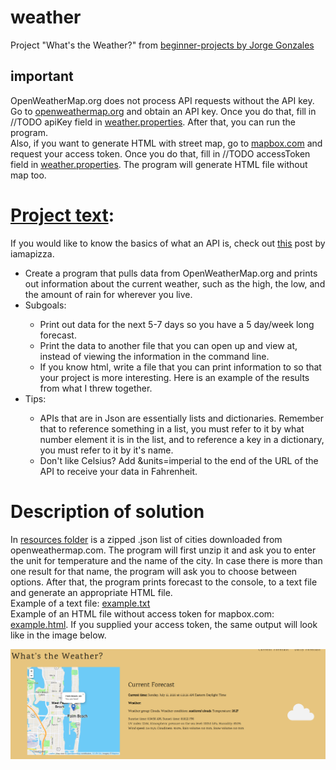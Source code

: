 # weather
Project "What's the Weather?" from [beginner-projects by Jorge Gonzales](https://github.com/jorgegonzalez/beginner-projects)

## important
OpenWeatherMap.org does not process API requests without the API key. Go to [openweathermap.org](https://openweathermap.org/appid#get) and obtain an API key. Once you do that, fill in //TODO apiKey field in [weather.properties](resources/weather.properties). After that, you can run the program.
<br>
Also, if you want to generate HTML with street map, go to [mapbox.com](https://account.mapbox.com/access-tokens/) and request your access token. Once you do that, fill in //TODO accessToken field in [weather.properties](resources/weather.properties). The program will generate HTML file without map too.

# [Project text](https://github.com/jorgegonzalez/beginner-projects#whats-the-weather):

If you would like to know the basics of what an API is, check out [this](https://www.reddit.com/r/explainlikeimfive/comments/qowts/eli5_what_is_api/c3z9kok/) post by iamapizza.
<ul>
<li>Create a program that pulls data from OpenWeatherMap.org and prints out information about the current weather, such as the high, the low, and the amount of rain for wherever you live.</li>
<li>Subgoals:</li>
<ul>
<li>Print out data for the next 5-7 days so you have a 5 day/week long forecast.</li>
<li>Print the data to another file that you can open up and view at, instead of viewing the information in the command line.</li>
<li>If you know html, write a file that you can print information to so that your project is more interesting. Here is an example of the results from what I threw together.</li>
</ul>
<li>Tips:</li>
<ul>
<li>APIs that are in Json are essentially lists and dictionaries. Remember that to reference something in a list, you must refer to it by what number element it is in the list, and to reference a key in a dictionary, you must refer to it by it's name.</li>
<li>Don't like Celsius? Add &units=imperial to the end of the URL of the API to receive your data in Fahrenheit.</li>
</ul>
</ul>

# Description of solution

In [resources folder](resources) is a zipped .json list of cities downloaded from openweathermap.com. The program will first unzip it and ask you to enter the unit for temperature and the name of the city. In case there is more than one result for that name, the program will ask you to choose between options. After that, the program prints forecast to the console, to a text file and generate an appropriate HTML file.
<br>Example of a text file: [example.txt](resources/example.txt)
<br>Example of an HTML file without access token for mapbox.com: [example.html](resources/html/example.html). If you supplied your access token, the same output will look like in the image below.


![example of output](resources/html/example.png)